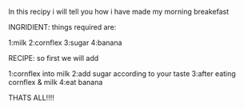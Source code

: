 In this recipy i will tell you how i have made my morning breakefast

INGRIDIENT:
things required are:

1:milk
2:cornflex
3:sugar
4:banana



RECIPE:
so first we will add 

1:cornflex into milk
2:add sugar according to your taste
3:after eating cornflex & milk
4:eat banana

THATS ALL!!!!
